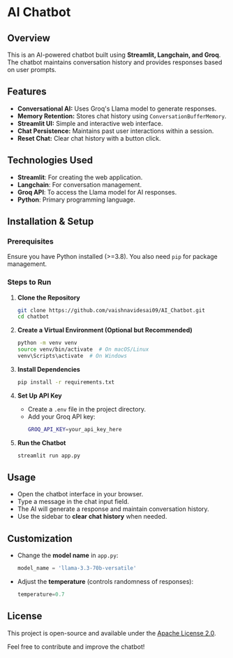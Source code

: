 # AI Chatbot

## Overview
This is an AI-powered chatbot built using **Streamlit, Langchain, and Groq**. The chatbot maintains conversation history and provides responses based on user prompts.

## Features
- **Conversational AI:** Uses Groq's Llama model to generate responses.
- **Memory Retention:** Stores chat history using `ConversationBufferMemory`.
- **Streamlit UI:** Simple and interactive web interface.
- **Chat Persistence:** Maintains past user interactions within a session.
- **Reset Chat:** Clear chat history with a button click.

## Technologies Used
- **Streamlit**: For creating the web application.
- **Langchain**: For conversation management.
- **Groq API**: To access the Llama model for AI responses.
- **Python**: Primary programming language.

## Installation & Setup

### Prerequisites
Ensure you have Python installed (>=3.8). You also need `pip` for package management.

### Steps to Run
1. **Clone the Repository**
   ```sh
   git clone https://github.com/vaishnavidesai09/AI_Chatbot.git
   cd chatbot
   ```

2. **Create a Virtual Environment (Optional but Recommended)**
   ```sh
   python -m venv venv
   source venv/bin/activate  # On macOS/Linux
   venv\Scripts\activate  # On Windows
   ```

3. **Install Dependencies**
   ```sh
   pip install -r requirements.txt
   ```

4. **Set Up API Key**
   - Create a `.env` file in the project directory.
   - Add your Groq API key:
     ```sh
     GROQ_API_KEY=your_api_key_here
     ```

5. **Run the Chatbot**
   ```sh
   streamlit run app.py
   ```

## Usage
- Open the chatbot interface in your browser.
- Type a message in the chat input field.
- The AI will generate a response and maintain conversation history.
- Use the sidebar to **clear chat history** when needed.

## Customization
- Change the **model name** in `app.py`:
  ```python
  model_name = 'llama-3.3-70b-versatile'
  ```
- Adjust the **temperature** (controls randomness of responses):
  ```python
  temperature=0.7
  ```

## License
This project is open-source and available under the [Apache License 2.0](LICENSE).



Feel free to contribute and improve the chatbot!

